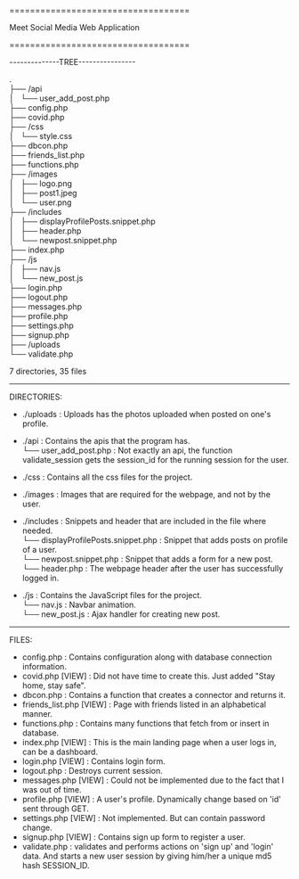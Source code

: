 ===================================  
  
Meet Social Media Web Application  
  
===================================   
  
--------------TREE----------------  
  
.  
├── /api  
│   └── user_add_post.php  
├── config.php  
├── covid.php  
├── /css  
│   └── style.css  
├── dbcon.php  
├── friends_list.php  
├── functions.php  
├── /images  
│   ├── logo.png  
│   ├── post1.jpeg  
│   └── user.png  
├── /includes  
│   ├── displayProfilePosts.snippet.php  
│   ├── header.php  
│   └── newpost.snippet.php  
├── index.php  
├── /js  
│   ├── nav.js  
│   └── new_post.js  
├── login.php  
├── logout.php  
├── messages.php  
├── profile.php  
├── settings.php  
├── signup.php  
├── /uploads  
└── validate.php  
  
7 directories, 35 files  
_______________________________________________________________________  
  
DIRECTORIES:  
- ./uploads : Uploads has the photos uploaded when posted on one's profile.  
- ./api : Contains the apis that the program has.  
     └── user_add_post.php : Not exactly an api, the function validate_session gets the session_id for the running session for the user.  
  
- ./css : Contains all the css files for the project.  
  
- ./images : Images that are required for the webpage, and not by the user.  
  
- ./includes : Snippets and header that are included in the file where needed.  
     └── displayProfilePosts.snippet.php : Snippet that adds posts on profile of a user.  
     └── newpost.snippet.php : Snippet that adds a form for a new post.  
     └── header.php : The webpage header after the user has successfully logged in.  
  
- ./js : Contains the JavaScript files for the project.  
     └── nav.js : Navbar animation.  
     └── new_post.js : Ajax handler for creating new post.  
_______________________________________________________________________  
  
FILES:  
- config.php : Contains configuration along with database connection information.  
- covid.php [VIEW] : Did not have time to create this. Just added "Stay home, stay safe".  
- dbcon.php : Contains a function that creates a connector and returns it.  
- friends_list.php [VIEW] : Page with friends listed in an alphabetical manner.  
- functions.php : Contains many functions that fetch from or insert in database.  
- index.php [VIEW] : This is the main landing page when a user logs in, can be a dashboard.  
- login.php [VIEW] : Contains login form.  
- logout.php : Destroys current session.  
- messages.php [VIEW] : Could not be implemented due to the fact that I was out of time.  
- profile.php [VIEW] : A user's profile. Dynamically change based on 'id' sent through GET.  
- settings.php [VIEW] : Not implemented. But can contain password change.  
- signup.php [VIEW] : Contains sign up form to register a user.  
- validate.php : validates and performs actions on 'sign up' and 'login' data. And starts a new user session by giving him/her a unique md5 hash SESSION_ID.
